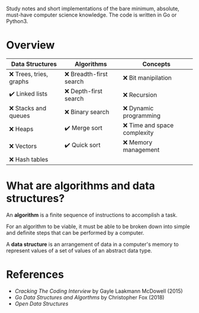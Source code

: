 Study notes and short implementations of the bare minimum, absolute, must-have computer science knowledge. The code is written in Go or Python3.

# Overview

| Data Structures                 | Algorithms                    | Concepts                      |
| ---------------                 | ----------                    | --------                      |
| :x: Trees, tries, graphs        | :x: Breadth-first search      | :x: Bit manipilation          |
| :heavy_check_mark: Linked lists | :x: Depth-first search        | :x: Recursion                 |
| :x: Stacks and queues           | :x: Binary search             | :x: Dynamic programming       |
| :x: Heaps                       | :heavy_check_mark: Merge sort | :x: Time and space complexity |
| :x: Vectors                     | :heavy_check_mark: Quick sort | :x: Memory management         |
| :x: Hash tables                 |                               |                               |

# What are algorithms and data structures?

An **algorithm** is a finite sequence of instructions to accomplish a task.

For an algorithm to be viable, it must be able to be broken down into simple and definite steps that can be performed by a computer.

A **data structure** is an arrangement of data in a computer's memory to represent values of a set of values of an abstract data type.

# References
* *Cracking The Coding Interview* by Gayle Laakmann McDowell (2015)
* *Go Data Structures and Algorthms* by Christopher Fox (2018)
* *Open Data Structures*
